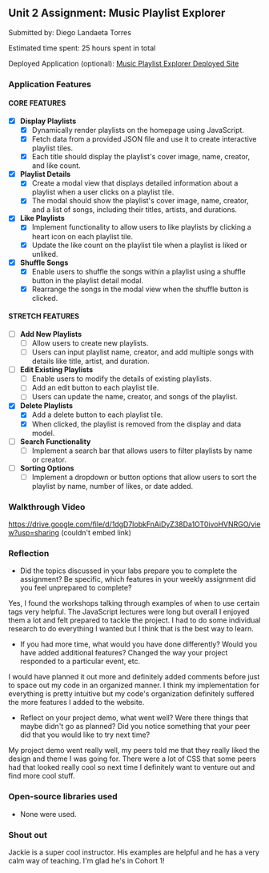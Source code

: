## Unit 2 Assignment: Music Playlist Explorer

Submitted by: Diego Landaeta Torres

Estimated time spent: 25 hours spent in total

Deployed Application (optional): [Music Playlist Explorer Deployed Site](ADD_LINK_HERE)

### Application Features

#### CORE FEATURES

- [x] **Display Playlists**
  - [x] Dynamically render playlists on the homepage using JavaScript.
  - [x] Fetch data from a provided JSON file and use it to create interactive playlist tiles.
  - [x] Each title should display the playlist's cover image, name, creator, and like count.

- [x] **Playlist Details**
  - [x] Create a modal view that displays detailed information about a playlist when a user clicks on a playlist tile.
  - [x] The modal should show the playlist's cover image, name, creator, and a list of songs, including their titles, artists, and durations.

- [x] **Like Playlists**
  - [x] Implement functionality to allow users to like playlists by clicking a heart icon on each playlist tile.
  - [x] Update the like count on the playlist tile when a playlist is liked or unliked.

- [x] **Shuffle Songs**
  - [x] Enable users to shuffle the songs within a playlist using a shuffle button in the playlist detail modal.
  - [x] Rearrange the songs in the modal view when the shuffle button is clicked.

#### STRETCH FEATURES

- [ ] **Add New Playlists**
  - [ ] Allow users to create new playlists.
  - [ ] Users can input playlist name, creator, and add multiple songs with details like title, artist, and duration.

- [ ] **Edit Existing Playlists**
  - [ ] Enable users to modify the details of existing playlists.
  - [ ] Add an edit button to each playlist tile.
  - [ ] Users can update the name, creator, and songs of the playlist.

- [x] **Delete Playlists**
  - [x] Add a delete button to each playlist tile.
  - [x] When clicked, the playlist is removed from the display and data model.

- [ ] **Search Functionality**
  - [ ] Implement a search bar that allows users to filter playlists by name or creator.

- [ ] **Sorting Options**
  - [ ] Implement a dropdown or button options that allow users to sort the playlist by name, number of likes, or date added.

### Walkthrough Video

https://drive.google.com/file/d/1dgD7lobkFnAiDyZ38Da1OT0ivoHVNRGO/view?usp=sharing (couldn't embed link)

### Reflection

* Did the topics discussed in your labs prepare you to complete the assignment? Be specific, which features in your weekly assignment did you feel unprepared to complete?

Yes, I found the workshops talking through examples of when to use certain tags very helpful. The JavaScript lectures were long but overall I enjoyed them a lot and felt prepared to tackle the project. I had to do some individual research to do everything I wanted but I think that is the best way to learn. 

* If you had more time, what would you have done differently? Would you have added additional features? Changed the way your project responded to a particular event, etc.
  
I would have planned it out more and definitely added comments before just to space out my code in an organized manner. I think my implementation for everything is pretty intuitive but my code's organization definitely suffered the more features I added to the website.

* Reflect on your project demo, what went well? Were there things that maybe didn't go as planned? Did you notice something that your peer did that you would like to try next time?

My project demo went really well, my peers told me that they really liked the design and theme I was going for. There were a lot of CSS that some peers had that looked really cool so next time I definitely want to venture out and find more cool stuff.

### Open-source libraries used

- None were used.

### Shout out
Jackie is a super cool instructor. His examples are helpful and he has a very calm way of teaching. I'm glad he's in Cohort 1!
